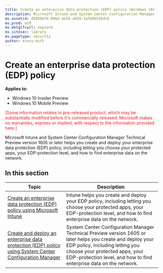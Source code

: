 ```yaml
---
title: Create an enterprise data protection (EDP) policy (Windows 10)
description: Microsoft Intune and System Center Configuration Manager Technical Preview version 1605 or later helps you create and deploy your enterprise data protection (EDP) policy, including letting you choose your protected apps, your EDP-protection level, and how to find enterprise data on the network.
ms.assetid: d2059e74-94bd-4e54-ab59-1a7b9b52bdc6
ms.prod: w10
ms.mktglfcycl: explore
ms.sitesec: library
ms.pagetype: security
author: eross-msft
---
```


# Create an enterprise data protection (EDP) policy
**Applies to:**

-   Windows 10 Insider Preview
-   Windows 10 Mobile Preview

<span style="color:#ED1C24;">[Some information relates to pre-released product, which may be substantially modified before it's commercially released. Microsoft makes no warranties, express or implied, with respect to the information provided here.]</span>

Microsoft Intune and System Center Configuration Manager Technical Preview version 1605 or later helps you create and deploy your enterprise data protection (EDP) policy, including letting you choose your protected apps, your EDP-protection level, and how to find enterprise data on the network.

## In this section
|Topic |Description |
|------|------------|
|[Create an enterprise data protection (EDP) policy using Microsoft Intune](create-edp-policy-using-intune.md) |Intune helps you create and deploy your EDP policy, including letting you choose your protected apps, your EDP-protection level, and how to find enterprise data on the network. |
|[Create and deploy an enterprise data protection (EDP) policy using System Center Configuration Manager](create-edp-policy-using-sccm.md) |System Center Configuration Manager Technical Preview version 1605 or later helps you create and deploy your EDP policy, including letting you choose your protected apps, your EDP-protection level, and how to find enterprise data on the network. |
 

 

 





